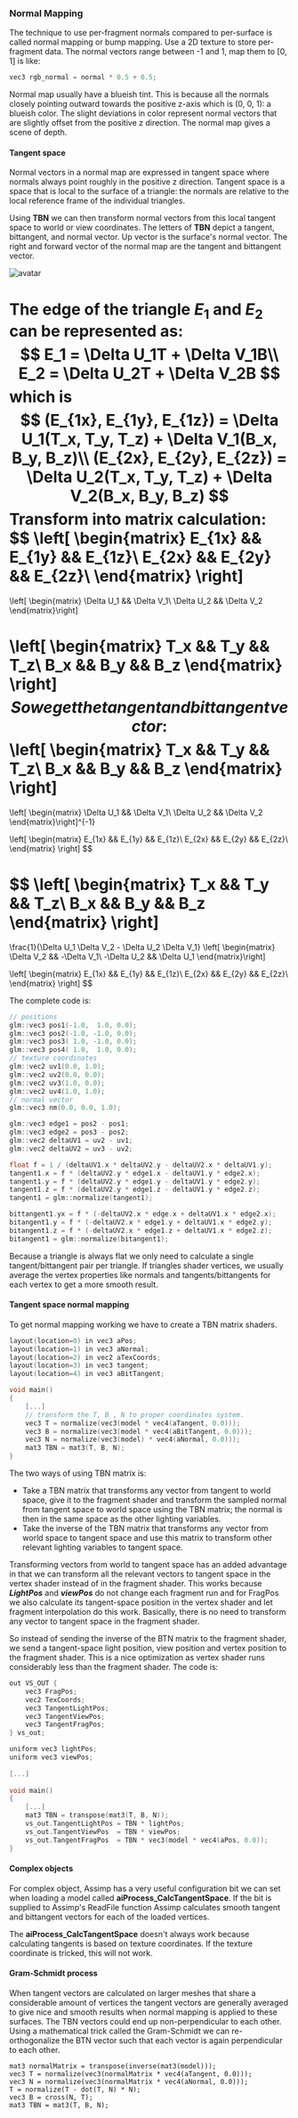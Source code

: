 ### Normal Mapping

The technique to use per-fragment normals compared to per-surface is called normal mapping or bump mapping. Use a 2D texture to store per-fragment data. The normal vectors range between -1 and 1, map them to [0, 1] is like:

```c
vec3 rgb_normal = normal * 0.5 + 0.5;
```

Normal map usually have a blueish tint. This is because all the normals closely pointing outward towards the positive z-axis which is (0, 0, 1): a blueish color. The slight deviations in color represent normal vectors that are slightly offset from the positive z direction. The normal map gives a scene of depth.

#### Tangent space

Normal vectors in a normal map are expressed in tangent space where normals always point roughly in the positive z direction. Tangent space is a space that is local to the surface of a triangle: the normals are relative to the local reference frame of the individual triangles. 

Using **TBN** we can then transform normal vectors from this local tangent space to world or view coordinates. The letters of **TBN** depict a tangent, bittangent, and normal vector. Up vector is the surface's normal vector. The right and forward vector of the normal map are the tangent and bittangent vector.

![avatar](../image/normal_mapping_surface_edges.png)

The edge of the triangle $E_1$ and $E_2$ can be represented as:
$$
E_1 = \Delta U_1T + \Delta V_1B\\
E_2 = \Delta U_2T + \Delta V_2B
$$
 which is
$$
(E_{1x}, E_{1y}, E_{1z}) = \Delta U_1(T_x, T_y, T_z) + \Delta V_1(B_x, B_y, B_z)\\
(E_{2x}, E_{2y}, E_{2z}) = \Delta U_2(T_x, T_y, T_z) + \Delta V_2(B_x, B_y, B_z)
$$
Transform into matrix calculation:
$$
\left[
\begin{matrix}
E_{1x} && E_{1y} && E_{1z}\\
E_{2x} && E_{2y} && E_{2z}\\
\end{matrix}
\right]
=
\left[
\begin{matrix}
\Delta U_1 && \Delta V_1\\
\Delta U_2 && \Delta V_2
\end{matrix}\right] 

\left[
\begin{matrix}
T_x && T_y && T_z\\
B_x && B_y && B_z
\end{matrix}
\right]
$$
So we get the tangent and bittangent vector:
$$
\left[
\begin{matrix}
T_x && T_y && T_z\\
B_x && B_y && B_z
\end{matrix}
\right]
=
\left[
\begin{matrix}
\Delta U_1 && \Delta V_1\\
\Delta U_2 && \Delta V_2
\end{matrix}\right]^{-1}

\left[
\begin{matrix}
E_{1x} && E_{1y} && E_{1z}\\
E_{2x} && E_{2y} && E_{2z}\\
\end{matrix}
\right]
$$

$$
\left[
\begin{matrix}
T_x && T_y && T_z\\
B_x && B_y && B_z
\end{matrix}
\right]
=
\frac{1}{\Delta U_1 \Delta V_2 - \Delta U_2 \Delta V_1}
\left[
\begin{matrix}
\Delta V_2 && -\Delta V_1\\
-\Delta U_2 && \Delta U_1
\end{matrix}\right]

\left[
\begin{matrix}
E_{1x} && E_{1y} && E_{1z}\\
E_{2x} && E_{2y} && E_{2z}\\
\end{matrix}
\right]
$$

The complete code is:

```c
// positions
glm::vec3 pos1(-1.0,  1.0, 0.0);
glm::vec3 pos2(-1.0, -1.0, 0.0);
glm::vec3 pos3( 1.0, -1.0, 0.0);
glm::vec3 pos4( 1.0,  1.0, 0.0);
// texture coordinates
glm::vec2 uv1(0.0, 1.0);
glm::vec2 uv2(0.0, 0.0);
glm::vec2 uv3(1.0, 0.0);
glm::vec2 uv4(1.0, 1.0);
// normal vector
glm::vec3 nm(0.0, 0.0, 1.0); 

glm::vec3 edge1 = pos2 - pos1;
glm::vec3 edge2 = pos3 - pos2;
glm::vec2 deltaUV1 = uv2 - uv1;
glm::vec2 deltaUV2 = uv3 - uv2;

float f = 1 / (deltaUV1.x * deltaUV2.y - deltaUV2.x * deltaUV1.y);
tangent1.x = f * (deltaUV2.y * edge1.x - deltaUV1.y * edge2.x);
tangent1.y = f * (deltaUV2.y * edge1.y - deltaUV1.y * edge2.y);
tangent1.z = f * (deltaUV2.y * edge1.z - deltaUV1.y * edge2.z);
tangent1 = glm::normalize(tangent1);

bittangent1.yx = f * (-deltaUV2.x * edge.x + deltaUV1.x * edge2.x);
bitangent1.y = f * (-deltaUV2.x * edge1.y + deltaUV1.x * edge2.y);
bitangent1.z = f * (-deltaUV2.x * edge1.z + deltaUV1.x * edge2.z);
bitangent1 = glm::normalize(bitangent1);

```

Because a triangle is always flat we only need to calculate a single tangent/bittangent pair per triangle. If triangles shader vertices, we usually average the vertex properties like normals and tangents/bittangents for each vertex to get a more smooth result.

#### Tangent space normal mapping

To get normal mapping working we have to create a TBN matrix shaders.

```c
layout(location=0) in vec3 aPos;
layout(location=1) in vec3 aNormal;
layout(location=2) in vec2 aTexCoords;
layout(location=3) in vec3 tangent;
layout(location=4) in vec3 aBitTangent;

void main()
{
    [...]
    // transform the T, B , N to proper coordinates system.
    vec3 T = normalize(vec3(model * vec4(aTangent, 0.0)));
    vec3 B = normalize(vec3(model * vec4(aBitTangent, 0.0)));
    vec3 N = normalize(vec3(model) * vec4(aNormal, 0.0)));
    mat3 TBN = mat3(T, B, N);
}
```

The two ways of using TBN matrix is:

+ Take a TBN matrix that transforms any vector from tangent to world space, give it to the fragment shader and transform the sampled normal from tangent space to world space using the TBN matrix; the normal is then in the same space as the other lighting variables.
+ Take the inverse of the TBN matrix that transforms any vector from world space to tangent space and use this matrix to transform other relevant lighting variables to tangent space.

Transforming vectors from world to tangent space has an added advantage in that we can transform all the relevant vectors to tangent space in the vertex shader instead of in the fragment shader. This works because ***LightPos*** and ***viewPos*** do not change each fragment run  and for FragPos we also calculate its tangent-space position in the vertex shader and let fragment interpolation do this work. Basically, there is no need to transform any vector to tangent space in the fragment shader.

So instead of sending the inverse of the BTN matrix to the fragment shader, we send a tangent-space light position, view position and vertex position to the fragment shader. This is a nice optimization as vertex shader runs considerably less than the fragment shader. The code is:

```c
out VS_OUT {
    vec3 FragPos;
    vec2 TexCoords;
    vec3 TangentLightPos;
    vec3 TangentViewPos;
    vec3 TangentFragPos;
} vs_out;

uniform vec3 lightPos;
uniform vec3 viewPos;
 
[...]
  
void main()
{    
    [...]
    mat3 TBN = transpose(mat3(T, B, N));
    vs_out.TangentLightPos = TBN * lightPos;
    vs_out.TangentViewPos  = TBN * viewPos;
    vs_out.TangentFragPos  = TBN * vec3(model * vec4(aPos, 0.0));
}  
```

#### Complex objects

For complex object, Assimp has a very useful configuration bit we can set when loading a model called **aiProcess_CalcTangentSpace**. If the bit is supplied to Assimp's ReadFile function Assimp calculates smooth tangent and bittangent vectors for each of the loaded vertices. 

The **aiProcess_CalcTangentSpace** doesn't always work because calculating tangents is based on texture coordinates. If the texture coordinate is tricked, this will not work.

#### Gram-Schmidt process

When tangent vectors are calculated on larger meshes that share a considerable amount of vertices the tangent vectors are generally averaged to give nice and smooth results when normal mapping is applied to these surfaces. The TBN vectors could end up non-perpendicular to each other. Using a mathematical trick called the Gram-Schmidt we can re-orthogonalize the BTN vector such that each vector is again perpendicular to each other.

```
mat3 normalMatrix = transpose(inverse(mat3(model)));
vec3 T = normalize(vec3(normalMatrix * vec4(aTangent, 0.0)));
vec3 N = normalize(vec3(normalMatrix * vec4(aNormal, 0.0)));
T = normalize(T - dot(T, N) * N);
vec3 B = cross(N, T);
mat3 TBN = mat3(T, B, N);
```

